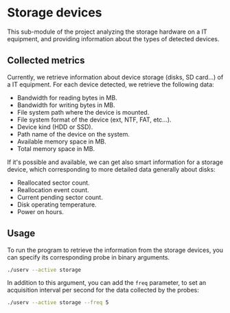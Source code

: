 # Storage devices

This sub-module of the project analyzing the storage hardware on a IT
equipment, and providing information about the types of detected devices.

## Collected metrics

Currently, we retrieve information about device storage (disks, SD card...)
of a IT equipment. For each device detected, we retrieve the following data:

* Bandwidth for reading bytes in MB.
* Bandwidth for writing bytes in MB.
* File system path where the device is mounted.
* File system format of the device (ext, NTF, FAT, etc...).
* Device kind (HDD or SSD).
* Path name of the device on the system.
* Available memory space in MB.
* Total memory space in MB.

If it's possible and available, we can get also smart information for a storage
device, which corresponding to more detailed data generally about disks:

* Reallocated sector count.
* Reallocation event count.
* Current pending sector count.
* Disk operating temperature.
* Power on hours.

## Usage

To run the program to retrieve the information from the storage devices,
you can specify its corresponding probe in binary arguments.

```bash
./userv --active storage
```

In addition to this argument, you can add the `freq` parameter,
to set an acquisition interval per second for the data collected by the probes:

```bash
./userv --active storage --freq 5
```
